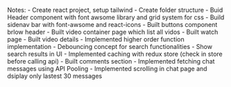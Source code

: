 Notes:
          - Create react project, setup tailwind
          - Create folder structure
          - Buid Header component with font awsome library and grid system for css
          - Build sidenav bar with font-awsome and react-icons
          - Built buttons component brlow header
          - Built video container page which list all vidos
          - Built watch page
          - Built video details
          - Implemented higher order function implementation
          - Debouncing concept for search functionalities
          - Show search results in UI
          - Implemented caching with redux store (check in store before calling api)
          - Built comments section
          - Implemented fetching chat messages using API Pooling
          - Implemented scrolling in chat page and dsiplay only lastest 30 messages
